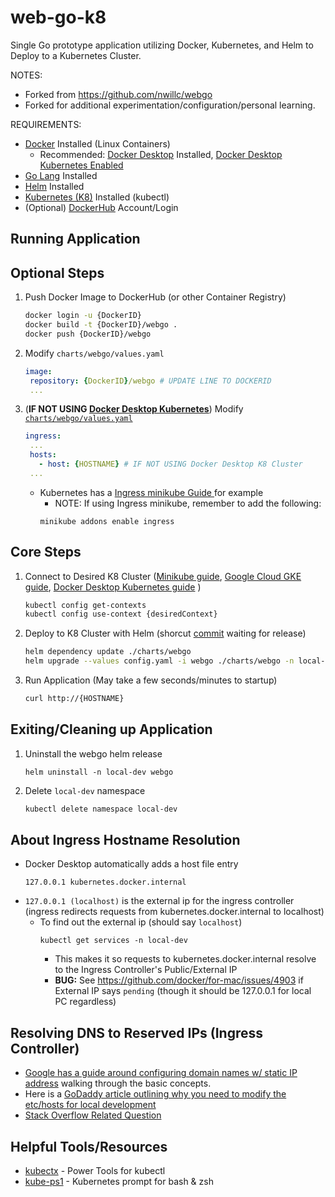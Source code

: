 # web-go-k8

Single Go prototype application utilizing Docker, Kubernetes, and Helm to Deploy to a Kubernetes Cluster.


NOTES:
- Forked from https://github.com/nwillc/webgo
- Forked for additional experimentation/configuration/personal learning.

 REQUIREMENTS:
 - [Docker](https://docs.docker.com/get-docker/) Installed (Linux Containers)
     - Recommended: [Docker Desktop](https://www.docker.com/products/docker-desktop) Installed, [Docker Desktop Kubernetes Enabled](https://docs.docker.com/desktop/kubernetes/#enable-kubernetes)
 - [Go Lang](https://golang.org/doc/install) Installed
 - [Helm](https://helm.sh/docs/intro/install/) Installed
 - [Kubernetes (K8)](https://kubernetes.io/releases/download/) Installed (kubectl)
 - (Optional) [DockerHub](https://hub.docker.com/****) Account/Login

## Running Application

## Optional Steps
1. Push Docker Image to DockerHub (or other Container Registry)
   ```bash 
   docker login -u {DockerID}
   docker build -t {DockerID}/webgo .
   docker push {DockerID}/webgo
   ```
2. Modify `charts/webgo/values.yaml`
   ```yaml
   image:
    repository: {DockerID}/webgo # UPDATE LINE TO DOCKERID
    ...
   ```
3. (**IF NOT USING [Docker Desktop Kubernetes](https://docs.docker.com/desktop/kubernetes/#enable-kubernetes)**) Modify [`charts/webgo/values.yaml`](https://github.com/TimetoPretend54/web-go-k8/blob/main/charts/webgo/values.yaml)
   ```yaml
   ingress:
    ...
    hosts:
      - host: {HOSTNAME} # IF NOT USING Docker Desktop K8 Cluster
    ...
   ```
   - Kubernetes has a [Ingress minikube Guide ](https://kubernetes.io/docs/tasks/access-application-cluster/ingress-minikube/#create-an-ingress-resource) for example
     - NOTE: If using Ingress minikube, remember to add the following:
     ```
     minikube addons enable ingress
     ```

## Core Steps
1. Connect to Desired K8 Cluster ([Minikube guide](https://minikube.sigs.k8s.io/docs/start/), [Google Cloud GKE guide](https://cloud.google.com/kubernetes-engine/docs/how-to/cluster-access-for-kubectl), [Docker Desktop Kubernetes guide](https://docs.docker.com/desktop/kubernetes/#enable-kubernetes) )
   ```bash
   kubectl config get-contexts
   kubectl config use-context {desiredContext}
   ```
2. Deploy to K8 Cluster with Helm (shorcut [commit](https://github.com/helm/helm/commit/d6eab468762e4020b49d1852de5b2df53f194eb5#diff-8f7c1d7e2cfeb70c465f36198e54a053fb517420d8647ffaf72a15e5525eb596) waiting for release)
   ```bash
   helm dependency update ./charts/webgo
   helm upgrade --values config.yaml -i webgo ./charts/webgo -n local-dev --create-namespace
   ```
3. Run Application (May take a few seconds/minutes to startup)
   ```bash
   curl http://{HOSTNAME}
   ```

## Exiting/Cleaning up Application
1. Uninstall the webgo helm release
   ```
   helm uninstall -n local-dev webgo
   ```
2. Delete `local-dev` namespace
   ```bash
   kubectl delete namespace local-dev
   ```
## About Ingress Hostname Resolution
- Docker Desktop automatically adds a host file entry 
  ```
  127.0.0.1 kubernetes.docker.internal
  ```
- `127.0.0.1 (localhost)` is the external ip for the ingress controller (ingress redirects requests from kubernetes.docker.internal to localhost)
  - To find out the external ip (should say `localhost`)
    ```
    kubectl get services -n local-dev
    ```
    - This makes it so requests to kubernetes.docker.internal resolve to the Ingress Controller's Public/External IP
    - **BUG:** See https://github.com/docker/for-mac/issues/4903 if External IP says `pending` (though it should be 127.0.0.1 for local PC regardless)

## Resolving DNS to Reserved IPs (Ingress Controller)
  - [Google has a guide around configuring domain names w/ static IP address](https://cloud.google.com/kubernetes-engine/docs/tutorials/configuring-domain-name-static-ip) walking through the basic concepts.
  - Here is a [GoDaddy article outlining why you need to modify the etc/hosts for local development](https://www.godaddy.com/help/preview-your-website-using-hosts-files-3354)
  - [Stack Overflow Related Question](https://stackoverflow.com/questions/55087898/kube-ingress-with-hostname-how-to-know-ip-to-forward-domain-name)

  ## Helpful Tools/Resources
  - [kubectx](https://github.com/ahmetb/kubectx) - Power Tools for kubectl
  - [kube-ps1](https://github.com/jonmosco/kube-ps1) - Kubernetes prompt for bash & zsh
